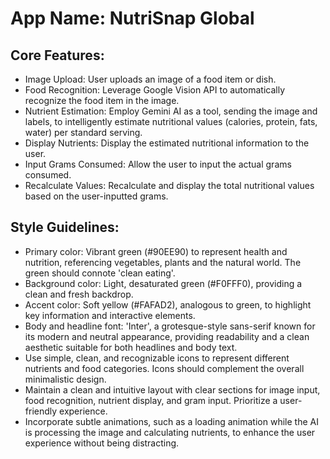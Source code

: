 # **App Name**: NutriSnap Global

## Core Features:

- Image Upload: User uploads an image of a food item or dish.
- Food Recognition: Leverage Google Vision API to automatically recognize the food item in the image.
- Nutrient Estimation: Employ Gemini AI as a tool, sending the image and labels, to intelligently estimate nutritional values (calories, protein, fats, water) per standard serving.
- Display Nutrients: Display the estimated nutritional information to the user.
- Input Grams Consumed: Allow the user to input the actual grams consumed.
- Recalculate Values: Recalculate and display the total nutritional values based on the user-inputted grams.

## Style Guidelines:

- Primary color: Vibrant green (#90EE90) to represent health and nutrition, referencing vegetables, plants and the natural world. The green should connote 'clean eating'.
- Background color: Light, desaturated green (#F0FFF0), providing a clean and fresh backdrop.
- Accent color: Soft yellow (#FAFAD2), analogous to green, to highlight key information and interactive elements.
- Body and headline font: 'Inter', a grotesque-style sans-serif known for its modern and neutral appearance, providing readability and a clean aesthetic suitable for both headlines and body text.
- Use simple, clean, and recognizable icons to represent different nutrients and food categories. Icons should complement the overall minimalistic design.
- Maintain a clean and intuitive layout with clear sections for image input, food recognition, nutrient display, and gram input. Prioritize a user-friendly experience.
- Incorporate subtle animations, such as a loading animation while the AI is processing the image and calculating nutrients, to enhance the user experience without being distracting.